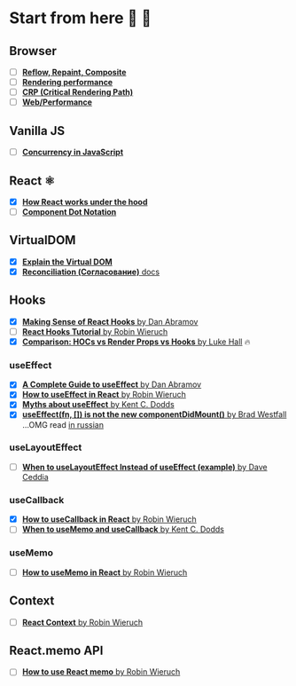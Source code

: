 # Start from here 🦊 🐾 

## Browser

- [ ] [**Reflow, Repaint, Composite**](https://rashidovr.medium.com/reflow-repaint-composite-%D1%87%D1%82%D0%BE-%D1%8D%D1%82%D0%BE-%D0%B8-%D0%BA%D0%B0%D0%BA-%D1%8D%D1%82%D0%BE-%D1%80%D0%B0%D0%B1%D0%BE%D1%82%D0%B0%D0%B5%D1%82-a777c5760295)
- [ ] [**Rendering performance**](https://developers.google.com/web/fundamentals/performance/rendering?hl=ru)
- [ ] [**CRP (Critical Rendering Path)**](https://habr.com/ru/post/320430/)
- [ ] [**Web/Performance**](https://developer.mozilla.org/ru/docs/Web/Performance)

## Vanilla JS 

- [ ] [**Concurrency in JavaScript**](https://medium.com/@onejohi/concurrency-in-javascript-f5bb387708d8)

## React ⚛

- [x] [**How React works under the hood**](https://www.freecodecamp.org/news/react-under-the-hood/)
- [ ] [**Component Dot Notation**](https://skovy.dev/using-component-dot-notation-with-typescript-to-create-a-set-of-components/)

## VirtualDOM

- [x] [**Explain the Virtual DOM**](./virtualDOM/virtualDOM.md)
- [x] [**Reconciliation (Согласование)** docs](https://ru.reactjs.org/docs/reconciliation.html)

## Hooks

- [x] [**Making Sense of React Hooks** by Dan Abramov](https://medium.com/@dan_abramov/making-sense-of-react-hooks-fdbde8803889)
- [ ] [**React Hooks Tutorial** by Robin Wieruch](https://www.robinwieruch.de/react-hooks)
- [x] [**Comparison: HOCs vs Render Props vs Hooks** by Luke Hall](https://medium.com/simply/comparison-hocs-vs-render-props-vs-hooks-55f9ffcd5dc6) 🔥

### useEffect

- [x] [**A Complete Guide to useEffect** by Dan Abramov](https://overreacted.io/a-complete-guide-to-useeffect/)
- [x] [**How to useEffect in React** by Robin Wieruch](https://www.robinwieruch.de/react-useeffect-hook)
- [x] [**Myths about useEffect** by Kent C. Dodds](https://epicreact.dev/myths-about-useeffect/)
- [x] [**useEffect(fn, []) is not the new componentDidMount()** by Brad Westfall](https://reacttraining.com/blog/useEffect-is-not-the-new-componentDidMount/) ...OMG read [in russian](https://stasonmars.ru/javascript/useeffect-eto-ne-novyi-componentdidmount/)

### useLayoutEffect

- [ ] [**When to useLayoutEffect Instead of useEffect (example)** by Dave Ceddia](https://daveceddia.com/useeffect-vs-uselayouteffect/)

### useCallback

- [x] [**How to useCallback in React** by Robin Wieruch](https://www.robinwieruch.de/react-usecallback-hook)
- [ ] [**When to useMemo and useCallback** by Kent C. Dodds](https://kentcdodds.com/blog/usememo-and-usecallback)

### useMemo

- [ ] [**How to useMemo in React** by Robin Wieruch](https://www.robinwieruch.de/react-usememo-hook)

## Context

- [ ] [**React Context** by Robin Wieruch](https://www.robinwieruch.de/react-context)

## React.memo API

- [ ] [**How to use React memo** by Robin Wieruch](https://www.robinwieruch.de/react-memo)

